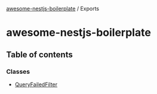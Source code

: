 [awesome-nestjs-boilerplate](README.md) / Exports

# awesome-nestjs-boilerplate

## Table of contents

### Classes

- [QueryFailedFilter](classes/QueryFailedFilter.md)
